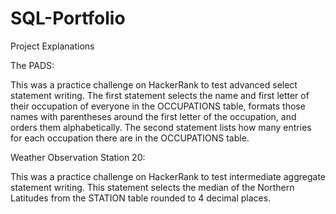 # SQL-Portfolio
Project Explanations


The PADS: 

This was a practice challenge on HackerRank to test advanced select statement writing. The first statement selects the name and first letter of their occupation of everyone in the OCCUPATIONS table, formats those names with parentheses around the first letter of the occupation, and orders them alphabetically. The second statement lists how many entries for each occupation there are in the OCCUPATIONS table.

Weather Observation Station 20: 

This was a practice challenge on HackerRank to test intermediate aggregate statement writing. This statement selects the median of the Northern Latitudes from the STATION table rounded to 4 decimal places.
